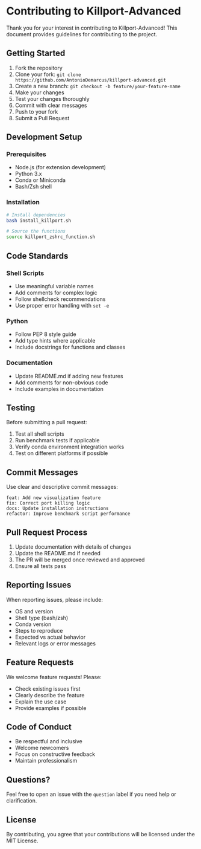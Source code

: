 # Contributing to Killport-Advanced

Thank you for your interest in contributing to Killport-Advanced! This document provides guidelines for contributing to the project.

## Getting Started

1. Fork the repository
2. Clone your fork: `git clone https://github.com/AntonioDemarcus/killport-advanced.git`
3. Create a new branch: `git checkout -b feature/your-feature-name`
4. Make your changes
5. Test your changes thoroughly
6. Commit with clear messages
7. Push to your fork
8. Submit a Pull Request

## Development Setup

### Prerequisites
- Node.js (for extension development)
- Python 3.x
- Conda or Miniconda
- Bash/Zsh shell

### Installation
```bash
# Install dependencies
bash install_killport.sh

# Source the functions
source killport_zshrc_function.sh
```

## Code Standards

### Shell Scripts
- Use meaningful variable names
- Add comments for complex logic
- Follow shellcheck recommendations
- Use proper error handling with `set -e`

### Python
- Follow PEP 8 style guide
- Add type hints where applicable
- Include docstrings for functions and classes

### Documentation
- Update README.md if adding new features
- Add comments for non-obvious code
- Include examples in documentation

## Testing

Before submitting a pull request:
1. Test all shell scripts
2. Run benchmark tests if applicable
3. Verify conda environment integration works
4. Test on different platforms if possible

## Commit Messages

Use clear and descriptive commit messages:
```
feat: Add new visualization feature
fix: Correct port killing logic
docs: Update installation instructions
refactor: Improve benchmark script performance
```

## Pull Request Process

1. Update documentation with details of changes
2. Update the README.md if needed
3. The PR will be merged once reviewed and approved
4. Ensure all tests pass

## Reporting Issues

When reporting issues, please include:
- OS and version
- Shell type (bash/zsh)
- Conda version
- Steps to reproduce
- Expected vs actual behavior
- Relevant logs or error messages

## Feature Requests

We welcome feature requests! Please:
- Check existing issues first
- Clearly describe the feature
- Explain the use case
- Provide examples if possible

## Code of Conduct

- Be respectful and inclusive
- Welcome newcomers
- Focus on constructive feedback
- Maintain professionalism

## Questions?

Feel free to open an issue with the `question` label if you need help or clarification.

## License

By contributing, you agree that your contributions will be licensed under the MIT License.
